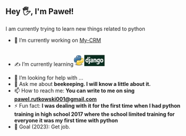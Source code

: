 ## Hey 🖐, I'm Paweł!


I am currently trying to learn new things related to python



- 🔭 I’m currently working on [My-CRM](https://github.com/Pawelooo/My-CRM)
- <p style="margin-top: 25px;">✍ I’m currently learning<img src="Python.svg.png" alt="drawing" width="30px" height="30px" style="padding-top: 0.5em;"/><img src="django2.png" alt="drawing" width="55px" height="30px"/></p>
- 🤔 I’m looking for help with ...
- 💬 Ask me about <strong>beekeeping. I will know a little about it.</strong>
- 📫 How to reach me: <strong>You can write to me on sing [pawel.rutkowski001@gmail.com](mailto:pawel.rutkowski001@gmail.com)</strong>
- ⚡ Fun fact: <strong>I was dealing with it for the first time when I had python training in high school 2017 where the school limited training for everyone it was my first time with python</strong>
- 🎯 Goal (2023): Get job.

